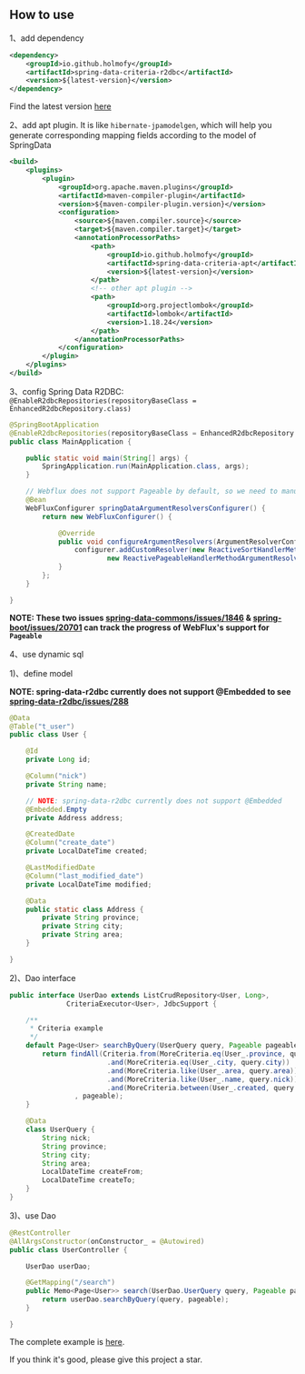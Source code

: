 ## How to use

1、add dependency
```xml
<dependency>
    <groupId>io.github.holmofy</groupId>
    <artifactId>spring-data-criteria-r2dbc</artifactId>
    <version>${latest-version}</version>
</dependency>
```

Find the latest version [here](https://repo1.maven.org/maven2/io/github/holmofy/)

2、add apt plugin. It is like `hibernate-jpamodelgen`, which will help you generate corresponding mapping fields according to the model of SpringData
```xml
<build>
    <plugins>
        <plugin>
            <groupId>org.apache.maven.plugins</groupId>
            <artifactId>maven-compiler-plugin</artifactId>
            <version>${maven-compiler-plugin.version}</version>
            <configuration>
                <source>${maven.compiler.source}</source>
                <target>${maven.compiler.target}</target>
                <annotationProcessorPaths>
                    <path>
                        <groupId>io.github.holmofy</groupId>
                        <artifactId>spring-data-criteria-apt</artifactId>
                        <version>${latest-version}</version>
                    </path>
                    <!-- other apt plugin -->
                    <path>
                        <groupId>org.projectlombok</groupId>
                        <artifactId>lombok</artifactId>
                        <version>1.18.24</version>
                    </path>
                </annotationProcessorPaths>
            </configuration>
        </plugin>
    </plugins>
</build>
```

3、config Spring Data R2DBC: `@EnableR2dbcRepositories(repositoryBaseClass = EnhancedR2dbcRepository.class)`

```java
@SpringBootApplication
@EnableR2dbcRepositories(repositoryBaseClass = EnhancedR2dbcRepository.class)
public class MainApplication {

    public static void main(String[] args) {
        SpringApplication.run(MainApplication.class, args);
    }

    // Webflux does not support Pageable by default, so we need to manually register it.
    @Bean
    WebFluxConfigurer springDataArgumentResolversConfigurer() {
        return new WebFluxConfigurer() {

            @Override
            public void configureArgumentResolvers(ArgumentResolverConfigurer configurer) {
                configurer.addCustomResolver(new ReactiveSortHandlerMethodArgumentResolver(),
                        new ReactivePageableHandlerMethodArgumentResolver());
            }
        };
    }

}
```

**NOTE: These two issues [spring-data-commons/issues/1846](https://github.com/spring-projects/spring-data-commons/issues/1846) & [spring-boot/issues/20701](https://github.com/spring-projects/spring-boot/issues/20701) can track the progress of WebFlux's support for `Pageable`**

4、use dynamic sql

1)、define model

**NOTE: spring-data-r2dbc currently does not support @Embedded to see [spring-data-r2dbc/issues/288](https://github.com/spring-projects/spring-data-r2dbc/issues/288)**

```java
@Data
@Table("t_user")
public class User {

    @Id
    private Long id;

    @Column("nick")
    private String name;

    // NOTE: spring-data-r2dbc currently does not support @Embedded 
    @Embedded.Empty
    private Address address;

    @CreatedDate
    @Column("create_date")
    private LocalDateTime created;

    @LastModifiedDate
    @Column("last_modified_date")
    private LocalDateTime modified;

    @Data
    public static class Address {
        private String province;
        private String city;
        private String area;
    }

}
```
2)、Dao interface
```java
public interface UserDao extends ListCrudRepository<User, Long>, 
              CriteriaExecutor<User>, JdbcSupport {

    /**
     * Criteria example
     */
    default Page<User> searchByQuery(UserQuery query, Pageable pageable) {
        return findAll(Criteria.from(MoreCriteria.eq(User_.province, query.province))
                        .and(MoreCriteria.eq(User_.city, query.city))
                        .and(MoreCriteria.like(User_.area, query.area))
                        .and(MoreCriteria.like(User_.name, query.nick))
                        .and(MoreCriteria.between(User_.created, query.createFrom, query.createTo))
                , pageable);
    }

    @Data
    class UserQuery {
        String nick;
        String province;
        String city;
        String area;
        LocalDateTime createFrom;
        LocalDateTime createTo;
    }
}
```
3)、use Dao
```java
@RestController
@AllArgsConstructor(onConstructor_ = @Autowired)
public class UserController {

    UserDao userDao;

    @GetMapping("/search")
    public Memo<Page<User>> search(UserDao.UserQuery query, Pageable pageable) {
        return userDao.searchByQuery(query, pageable);
    }

}
```

The complete example is [here](../spring-data-criteria-example/spring-data-criteria-r2dbc-example).

If you think it's good, please give this project a star.
